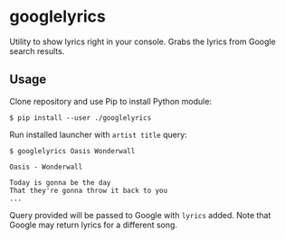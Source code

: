 # googlelyrics

Utility to show lyrics right in your console. Grabs the lyrics from Google search results.

## Usage

Clone repository and use Pip to install Python module:

```
$ pip install --user ./googlelyrics
```

Run installed launcher with `artist title` query:

```
$ googlelyrics Oasis Wonderwall

Oasis - Wonderwall

Today is gonna be the day
That they're gonna throw it back to you
...
```

Query provided will be passed to Google with `lyrics` added. Note that Google may return
lyrics for a different song.
